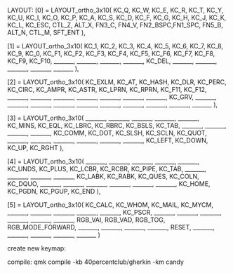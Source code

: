 
LAYOUT:
  [0] = LAYOUT_ortho_3x10(
    KC_Q,    KC_W,    KC_E,    KC_R,    KC_T,    KC_Y,    KC_U,    KC_I,    KC_O,    KC_P,
    KC_A,    KC_S,    KC_D,    KC_F,    KC_G,    KC_H,    KC_J,    KC_K,    KC_L,    KC_ESC,
    CTL_Z,   ALT_X,   FN3_C,   FN4_V,   FN2_BSPC,FN1_SPC, FN5_B,   ALT_N,   CTL_M,   SFT_ENT
  ),

  [1] = LAYOUT_ortho_3x10(
    KC_1,    KC_2,    KC_3,    KC_4,    KC_5,    KC_6,    KC_7,    KC_8,    KC_9,    KC_0,
    KC_F1,   KC_F2,   KC_F3,   KC_F4,   KC_F5,   KC_F6,   KC_F7,   KC_F8,   KC_F9,   KC_F10,
    _______, _______, _______, _______, KC_DEL,  _______, _______, _______, _______, _______
  ),

  [2] = LAYOUT_ortho_3x10(
    KC_EXLM, KC_AT,   KC_HASH, KC_DLR,  KC_PERC, KC_CIRC, KC_AMPR, KC_ASTR, KC_LPRN, KC_RPRN,
    KC_F11,  KC_F12,  _______, _______, _______, _______, _______, _______, _______, KC_GRV,
    _______, _______, _______, _______, _______, _______, _______, _______, _______, _______
  ),

  [3] = LAYOUT_ortho_3x10(
    _______, _______, _______, _______, _______, KC_MINS, KC_EQL,  KC_LBRC, KC_RBRC, KC_BSLS,
    KC_TAB,  _______, _______, _______, _______, KC_COMM, KC_DOT,  KC_SLSH, KC_SCLN, KC_QUOT,
    _______, _______, _______, _______, _______, _______, KC_LEFT, KC_DOWN, KC_UP,   KC_RGHT
  ),

  [4] = LAYOUT_ortho_3x10(
    _______, _______, _______, _______, _______, KC_UNDS, KC_PLUS, KC_LCBR, KC_RCBR, KC_PIPE,
    KC_TAB,  _______, _______, _______, _______, KC_LABK, KC_RABK, KC_QUES, KC_COLN, KC_DQUO,
    _______, _______, _______, _______, _______, _______, KC_HOME, KC_PGDN, KC_PGUP, KC_END
  ),

  [5] = LAYOUT_ortho_3x10(
    KC_CALC, KC_WHOM, KC_MAIL, KC_MYCM, _______, _______, _______, _______, _______, KC_PSCR,
    _______, _______, _______, _______, _______, _______, RGB_VAI, RGB_VAD, RGB_TOG, RGB_MODE_FORWARD,
    _______, _______, _______, _______, RESET,   _______, _______, _______, _______, _______
  )

create new keymap:


compile:
qmk compile -kb 40percentclub/gherkin -km candy

